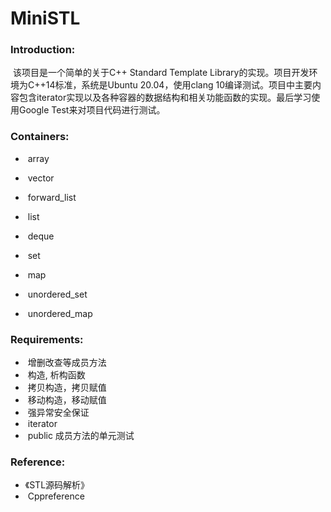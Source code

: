 # **MiniSTL**

### Introduction:

​	该项目是一个简单的关于C++ Standard Template Library的实现。项目开发环境为C++14标准，系统是Ubuntu 20.04，使用clang 10编译测试。项目中主要内容包含iterator实现以及各种容器的数据结构和相关功能函数的实现。最后学习使用Google Test来对项目代码进行测试。

### Containers:

- ​	array

- ​	vector

- ​	forward_list

- ​	list

- ​	deque

- ​	set

- ​	map

- ​	unordered_set

- ​	unordered_map

### Requirements:

- ​	增删改查等成员方法
- ​	构造, 析构函数
- ​	拷贝构造，拷贝赋值
- ​	移动构造，移动赋值
- ​	强异常安全保证
- ​	iterator
- ​	public 成员方法的单元测试

### Reference:

-   《STL源码解析》
- ​	Cppreference

